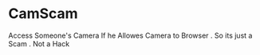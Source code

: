 # CamScam
Access Someone's Camera If he Allowes Camera to Browser . So its just a Scam . Not a Hack
